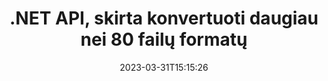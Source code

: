 ---
############################# Static ############################
layout: "product"
date: 2023-03-31T15:15:26
draft: false

product: "Conversion"
product_tag: "conversion"
platform: .NET
platform_tag: net

############################# Head ############################
head_title: "C# .NET dokumentų konvertavimo API | Konvertuoti PDF Word Excel PPTX HTML vaizdus"
head_description: "C# .NET dokumentų konvertavimo API. Konvertuokite PDF Word DOC DOCX, Excel skaičiuokles PPT PPTX, HTML, PSD, MPT MPP, el. paštu MSG EMLX, AutoCAD ir vaizdo failų formatus."

############################# Header ############################
title: ".NET API, skirta konvertuoti daugiau nei 80 failų formatų"
description: "Paprasta API, skirta integruoti dokumentų ir vaizdų konvertavimo funkcijas į .NET programas neįdiegus jokios išorinės programinės įrangos."
button:
    enable: true
    icon: "fas fa-arrow-down"
    label: "Atsisiųskite nemokamą bandomąją versiją"
    link: "https://downloads.groupdocs.com/conversion/net"

############################# SubMenu ############################
submenu:
    enable: true
    
    left:
        img_alt: "GroupDocs.Conversion for .NET"
        image: "https://www.groupdocs.cloud/templates/groupdocs/images/product-logos/groupdocs-conversion-net.png"
        product: "GroupDocs.Conversion"
        platform: ".NET"

    middle:
        button:
            # button loop
            - link: "#overview"
              text: "Apžvalga"

            # button loop
            - link: "#features"
              text: "funkcijos"

            # button loop
            - link: "#support"
              text: "Palaikymas"

            # button loop
            - link: "https://products.groupdocs.app/conversion"
              text: "Tiesioginė demonstracija"

            # button loop
            - link: "https://purchase.groupdocs.com/pricing/conversion/net"
              text: "Kainodara"

    right:
        link_download: "https://downloads.groupdocs.com/conversion"
        link_learn: "https://docs.groupdocs.com/conversion/net/"
        link_buy: "https://purchase.groupdocs.com"

############################# Overview ############################
overview:
    enable: true
    content: |
      GroupDocs.Conversion for .NET siūlo paprastą API rinkinį, leidžiantį kūrėjams kurti galingas dokumentų konvertavimo programas naudojant C#, ASP.NET ir kitas su .NET susijusias technologijas. GroupDocs.Conversion for .NET API suteikia greitą, efektyvų ir patikimą failų konvertavimo sprendimą jūsų galutiniams naudotojams. Tai palaiko tikslių visų populiarių verslo dokumentų formatų konvertavimą, įskaitant: PDF, HTML, el. paštą, Microsoft Word dokumentus, Excel skaičiuokles, PowerPoint pristatymus, projektą, Photoshop, CorelDraw, AutoCAD, diagramas, rastrinių vaizdo failų formatus ir daug daugiau. Dokumentų keitiklio biblioteka automatiškai aptinka šaltinio dokumento formatą ir suteikia jums visą valdymą konvertuoti visą dokumentą arba konkrečius puslapius į norimą išvesties formatą. Lengviau pakeisti trūkstamus šriftus pageidaujamais ir pridėti teksto ar vaizdo vandens ženklų į bet kurį dokumento puslapį.

      GroupDocs.Conversion for .NET gali būti naudojamas kuriant programas bet kurioje kūrimo aplinkoje, kuri taikoma .NET platformai. Jis suderinamas su visomis .NET kalbomis ir palaiko populiarias operacines sistemas (Windows, Linux, MacOS), kuriose galima įdiegti Mono arba .NET sistemas (įskaitant .NET Core).
    tabs:
      enable: true
      
      ## TAB ONE ##
      tab_one:
        description: |
          Toliau pateikiama GroupDocs.Conversion for .NET apžvalga:
        
        right:
          enable: true
          icon: "fab fa-html5"
          title: "Apžvalga"
          content: |
            * Automatiškai aptikti failo tipą
            * Konvertuoti dokumentus
            * Konvertuoti pristatymus
            * Konvertuoti skaičiuokles
            * Konvertuokite rastrinius vaizdus
            * Konvertuoti PDF dokumentus
            * Konvertuoti kitus formatus
            * Taikyti vandens ženklą
            * Nurodykite failo slaptažodį
            * Tinkinkite konversiją

      ## TAB TWO ##
      tab_two:
        description: |
          GroupDocs.Conversion for .NET palaiko visų populiarių ir dažniausiai naudojamų [dokumento failų formatų] konvertavimą (https://docs.groupdocs.com/conversion/net/supported-document-formats/).

        left:
          enable: true
          table:
            # table loop
            - title: "Konvertuoti iš:"
              content: |
                * **Dokumentai**: DOC, DOCX, DOCM, DOT, DOTX, DOTM, RTF, TXT, ODT, OTT
                * **Skaičiuoklės**: XLS, XLSX, XLSM, XLSB, CSV, XLS2003, ODS, TSV, XLT, XLTX, XLTM, XLAM, FODS, SXC
                * **Pristatymai**: PPT, PPTX, PPS, PPSX, ODP, POT, POTX, POTM, PPTM, PPSM, FODP
                * **Vaizdai**: TIF, TIFF, JPG, JPEG, PNG, GIF, BMP, ICO, DIB, JPC, JPEG-LS, JPEG2000
                * **Nešiojami**: PDF, XPS, OXPS, EPUB
                * **HTML**: HTM, HTML, MHTML
                * **Metafailai**: EMZ, WMZ
                * **PhotoShop**: PSD
                * **Projektas**: MPP, MPT, MPX
                * **Outlook**: PST, OST
                * **El. paštas**: MSG, EML, EMLX
                * **Diagramos**: VSD, VSDX, VSDM, VSS, VSSM, VST, VSTM, VSX, VTX, VDW, VDX, SVG, SVGZ
                * **AutoCAD**: DXF, DWG, DWF, STL, IFC, DWT
                * **PostScript**: EPS, PS, PSL, CGM
                * **CorelDRAW**: CDR, CMX
                * **Kita**: VCF, PLT, LGS, OTG, MD, AI, LOG

        right:
          enable: true
          table:
            # table loop
            - title: "Konvertuoti į:"
              content: |
                * **Dokumentai**: DOC, DOCX, DOCM, DOT, DOTX, DOTM, RTF, TXT, ODT, OTT
                * **Skaičiuoklės**: XLS, XLSX, XLSM, XLSB, CSV, XLS2003, TSV, XLTX, ODS, XLAM, FODS, DIF, SXC
                * **Pristatymai**: PPT, PPTX, PPS, PPSX, ODP, POTX, POTM, PPTM, PPSM, FODP
                * **Vaizdai**: TIF, TIFF, JPG, JPEG, PNG, GIF, BMP, ICO, JPEG2000
                * **Metafailai**: EMF, WMF, EMZ, WMZ
                * **Diagramos**: SVGZ
                * **Nešiojami**: PDF, XPS
                * **HTML**: HTM, HTML, MHTML
                **Kita**: MD

      ## TAB THREE ##
      tab_three:
        description: |
          GroupDocs.Conversion for .NET palaiko šias operacines sistemas, karkasus ir paketų tvarkykles:
      
        left:
          enable: true
          table:
            # table loop
            - icon: "fab fa-windows"
              title: "Operacinės sistemos"
              content: |
                Windows Desktop, Windows Server, Windows Azure, Linux, MacOS

            # table loop
            - icon: "fas fa-code"
              title: "Palaikomi karkasai"
              content: |
                Frameworks: .NET Framework, .NET Standard, .NET Core, Mono

        right:
          enable: true
          table:
            # table loop
            - icon: "fas fa-box"
              title: "Paketo valdytojas"
              content: |
                Nuget

            # table loop
            - icon: "fas fa-tools"
              title: "Paketo valdytojas"
              content: |
                Microsoft Visual Studio, Xamarin, MonoDevelop

############################# Features ############################
features:
    enable: true
    title: "GroupDocs.Conversion for .NET funkcijos"

    feature:
      # feature loop
      - icon: "fas fa-copy"
        content: "Lengva integracija ir matavimo licencijavimas"

      # feature loop
      - icon: "fas fa-eye"
        content: "Nustatykite numatytąją mastelio keitimo parinktį, kai konvertuojate į žodžius, skaidres ar langelius"

      # feature loop
      - icon: "fas fa-bolt"
        content: "Konvertuoti į / iš visų populiarių rastrinių vaizdo formatų ir priskirti vaizdo DPI, aukštį ir plotį"
      
      # feature loop
      - icon: "fas fa-file-powerpoint"
        content: "Konvertuokite PDF ir vaizdą į pilkos spalvos tonus ir linijuokite PDF dokumentą žiniatinkliui"

      # feature loop
      - icon: "fas fa-code"
        content: "Nurodykite žymės lygį, antraštės lygį ir išplėstinį lygį konvertuodami Word į PDF / XPS"

      # feature loop
      - icon: "fas fa-cloud"
        content: "Konfigūruokite ir įdėkite vandens ženklą konvertuotame dokumente kaip foną, kad būtų rodomas už teksto"

      # feature loop
      - icon: "fas fa-remove-format"
        content: "Pateikite el. pašto antraštę konvertuojant iš el. pašto"

      # feature loop
      - icon: "fas fa-comment-slash"
        content: "Nustatykite pasirinktinius šriftų katalogus ir aiškiai įkelkite / pakeiskite šriftą dokumento konvertavimo metu"

      # feature loop
      - icon: "fas fa-location-arrow"
        content: "Nustatyti numatytąjį šriftą, kad pakeistumėte trūkstamus šriftus, skirtus dokumentų, skaidrių ir skaičiuoklių konvertavimui"

      # feature loop
      - icon: "fas fa-wrench"
        content: "Konvertuokite skaičiuoklę su tinklelio linijomis ir pašalinkite komentarus iš skaidrių konvertuojant"

      # feature loop
      - icon: "fas fa-columns"
        content: "Konvertuoti konkrečius dokumento puslapius į PDF formatą ir konvertuoti konkretų langelių diapazoną skaičiuoklėse"

      # feature loop
      - icon: "fas fa-file-word"
        content: "Rodyti paslėptus lapus ir praleisti tuščias eilutes bei stulpelius konvertuojant skaičiuokles"

      # feature loop
      - icon: "fas fa-envelope"
        content: "Suskaičiuokite bendrą dokumento puslapių skaičių ir konvertuodami nustatykite slaptažodį į neapsaugotą dokumentą"

      # feature loop
      - icon: "fas fa-print"
        content: "Galimybė pašalinti komentarus ir įterptuosius failus iš PDF"

      # feature loop
      - icon: "fas fa-file-archive"
        content: "Sukurkite HTML 5 suderinamą žymėjimą konvertuodami į HTML"

      # feature loop
      - icon: "fas fa-lock"
        content: "Automatiškai aptikti šaltinio tipą ir grąžinti visas galimas konversijas konvertuojant iš srauto"

      # feature loop
      - icon: "fas fa-file-code"
        content: "Galimybė grąžinti kiekvieną puslapį atskirame sraute konvertuojant į PDF arba HTML"
      
      # feature loop
      - icon: "fas fa-fill-drip"
        content: "Rodyti / slėpti žymėjimą, komentarus ir sekti pakeitimus konvertuojant iš Word"

      # feature loop
      - icon: "fas fa-file-excel"
        content: "DOCX konvertavimas į Tiff G3 su šešėliavimo parinktimi"

      # feature loop
      - icon: "fas fa-heading"
        content: "Konvertuoti konkrečius maketus konvertuojant iš CAD dokumento"

      # feature loop
      - icon: "fas fa-project-diagram"
        content: "Automatinis pavadinimo suteikimas išsaugant konvertuotą dokumentą į failą"

      # feature loop
      - icon: "fas fa-cube"
        content: "Palaikoma mokama licencija, kurią reikia apmokestinti, atsižvelgiant į API naudojimą"

      # feature loop
      - icon: "fab fa-uncharted"
        content: "Konvertuokite diagramas į teksto apdorojimo failų formatus"
      
      # feature loop
      - icon: "fab fa-uncharted"
        content: "Pridėkite puslapių numerius konvertuodami HTML į teksto apdorojimo dokumentą"

      # feature loop
      - icon: "fab fa-uncharted"
        content: "Konvertuokite XML dokumentus į bet kokį formatą be transformacijos"

      # feature loop
      - icon: "fab fa-uncharted"
        content: "Stebėkite failų konvertavimo eigą (pradžia, pabaiga) tiesiai iš kliento programos"

    more_feature:
      # more_feature_loop
      - title: "Lengvai konvertuokite dokumentų formatus"
        content: |
          Naudojant GroupDocs.Conversion for .NET dokumento failo formatą konvertuoti labai paprasta. Šiame pavyzdyje parodyta, kaip konvertuoti PDF failą į DOC failą naudojant C#:  
            
          {features.more_feature.step1} 
          {features.more_feature.step2} 
          {features.more_feature.step3} 
            
          ```csharp    
           // Įkelti šaltinio failą DOCX konvertavimui
          var converter = new GroupDocs.Conversion.Converter("input.docx");
          // Paruoškite tikslinio formato PDF konversijos parinktis
          var convertOptions = converter.GetPossibleConversions()["pdf"].ConvertOptions;
          // Konvertuoti į PDF formatą
          converter.Convert("output.pdf", convertOptions);
          ```
            
      # more_feature_loop
      - title: "Konvertavimas į vaizdo formatus"
        content: "GroupDocs.Conversion for .NET gali būti naudojamas kuriant programas bet kurioje kūrimo aplinkoje, kuri taikoma .NET platformai. Jis suderinamas su visomis .NET kalbomis ir palaiko populiarias operacines sistemas (Windows, Linux, MacOS), kuriose galima įdiegti Mono arba .NET sistemas (įskaitant .NET Core)."

      # more_feature_loop
      - title: "Palaiko įvairius PDF formatų tipus"
        content: |
          GroupDocs.Conversion for .NET API palaiko dokumentų konvertavimą į šiuos PDF tipus / formatus:  
            
          * PdfA_1A
          * PdfA_1B
          * PdfA_2A
          * PdfA_3A
          * PdfA_2B
          * PdfA_2U
          * PdfA_3B
          * PdfA_3U
          * v1_3
          * v1_4
          * v1_5
          * v1_6
          * v1_7
          * PdfX_1A
          * PdfX3

############################# Support ############################
support:
    enable: true

############################# Solutions ############################
solutions:
    enable: true
    title: "GroupDocs.Conversion siūlo dokumentų konvertavimo API kitoms populiarioms kūrimo aplinkoms"

    solution:
        # solution loop
        - img_alt: "GroupDocs.Conversion for Java"
          image: "https://www.groupdocs.cloud/templates/groupdocs/images/product-logos/groupdocs-conversion-java.png"
          product: "GroupDocs.Conversion"
          platform: "Java"
          link: "/conversion/java/"

############################# Back to top ###############################
back_to_top:
  enable: true
---